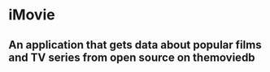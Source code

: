 # iMovie

## An application that gets data about popular films and TV series from open source on themoviedb
